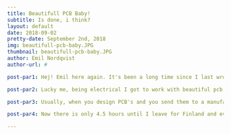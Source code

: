 ```yaml
---
title: Beautifull PCB Baby!
subtitle: Is done, i think?
layout: default
date: 2018-09-02
pretty-date: September 2nd, 2018
img: beautifull-pcb-baby.JPG
thumbnail: beautifull-pcb-baby.JPG
author: Emil Nordqvist
author-url: #

post-par1: Hej! Emil here again. It's been a long time since I last wrote to you. Today is the last day before the FMI trip and we are finalising and making sure that everything is ready for the test in the coming week.

post-par2: Lucky me, being electrical I got to work with beautiful pcb's a lot and you can see from the image that it looks beautiful! This is all thanks to our great partners at Eurocurcuit who decided to sponsor our PCB's! Thanks guys! It really helped us a lot!

post-par3: Usually, when you design PCB's and you send them to a manufacturer you have to provide gerber files for the manufacturer. For someone who just designed their first pcb this can be a bit tricky. But manufacturing with Eurocircuits is super easy since you can just upload your Eagle files, set your pcb thickness and BAM, you are done, ready for manufacturing. Super easy!

post-par4: Now there is only 4.5 hours until I leave for Finland and every minute that is saved I get one more minute of sleep and again thanks to Eurocircuits I at least got 2 extra days of sleep! Now, back to making sure the experiment works. Until next time, Ha de gött!

---
```

